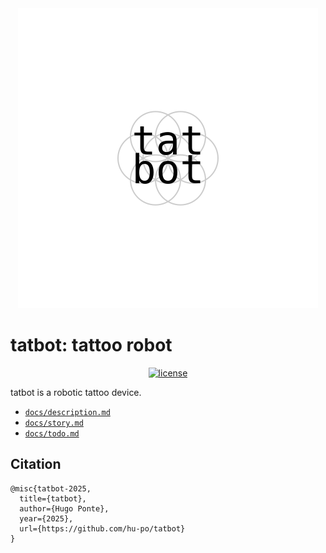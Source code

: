 <div align="center">
  <a href="https://tatbot.ai/">
    <picture>
      <source media="(prefers-color-scheme: dark)" srcset="assets/logos/dark.svg">
      <img src="assets/logos/light.svg" alt="tatbot">
    </picture>
  </a>
</div>

# **tatbot**: tattoo robot

<div align="center">
  <a href="https://github.com/hu-po/tatbot/blob/main/LICENSE"><img src="https://img.shields.io/github/license/hu-po/tatbot.svg?v" alt="license"></a>
</div>

tatbot is a robotic tattoo device.

- [`docs/description.md`](docs/description.md)
- [`docs/story.md`](docs/story.md)
- [`docs/todo.md`](docs/todo.md)

## Citation

```
@misc{tatbot-2025,
  title={tatbot},
  author={Hugo Ponte},
  year={2025},
  url={https://github.com/hu-po/tatbot}
}
```
